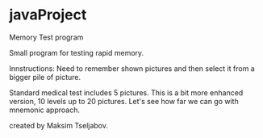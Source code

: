 # javaProject
Memory Test program

Small program for testing rapid memory.

Innstructions:
Need to remember shown pictures and then select it from a bigger pile of picture.

Standard medical test includes 5 pictures.
This is a bit more enhanced version, 10 levels up to 20 pictures. Let's see how far we can go with mnemonic approach.


created by Maksim Tseljabov.

